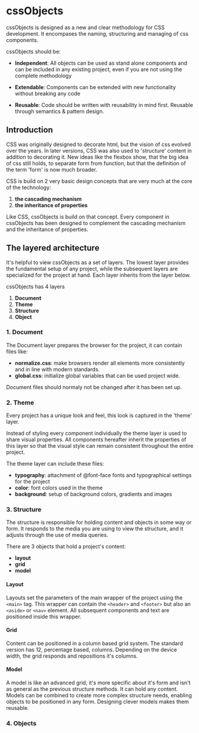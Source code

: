cssObjects
==========

cssObjects is designed as a new and clear methodology for CSS development. It encompases the naming, structuring and managing of css components. 

cssObjects should be:

- **Independent**:
All objects can be used as stand alone components and can be included in any existing project, even if you are not using the complete methodology

- **Extendable**:
Components can be extended with new functionality without breaking any code

- **Reusable**:
Code should be written with reusability in mind first. Reusable through semantics & pattern design.

Introduction
------------
CSS was originally designed to decorate html, but the vision of css evolved over the years. In later versions, CSS was also used to 'structure' content in addition to decorating it. New ideas like the flexbox show, that the big idea of css still holds, to separate form from function, but that the definition of the term 'form' is now much broader. 

CSS is build on 2 very basic design concepts that are very much at the core of the technology:

1. **the cascading mechanism**
2. **the inheritance of properties**

Like CSS, cssObjects is build on that concept. Every component in cssObjects has been designed to complement the cascading mechanism and the inheritance of properties. 

The layered architecture
------------
It's helpful to view cssObjects as a set of layers. The lowest layer provides the fundamental setup of any project, while the subsequent layers are specialized for the project at hand. Each layer inherits from the layer below.

cssObjects has 4 layers

1. **Document**
2. **Theme**
3. **Structure**
4. **Object**

### 1. Document

The Document layer prepares the browser for the project, it can contain files like:

- **normalize.css**: make browsers render all elements more consistently and in line with modern standards.   
- **global.css**: initialize global variables that can be used project wide.

Document files should normaly not be changed after it has been set up.

### 2. Theme

Every project has a unique look and feel, this look is captured in the 'theme' layer. 

Instead of styling every component individually the theme layer is used to share visual properties. All components hereafter inherit the properties of this layer so that the visual style can remain consistent throughout the entire project. 

The theme layer can include these files:

- **typography**: attachment of @font-face fonts and typographical settings for the project
- **color**: font colors used in the theme
- **background**: setup of background colors, gradients and images

### 3. Structure

The structure is responsible for holding content and objects in some way or form. It responds to the media you are using to view the structure, and it adjusts through the use of media queries. 

There are 3 objects that hold a project's content:

- **layout**
- **grid**
- **model**

#### Layout
Layouts set the parameters of the main wrapper of the project using the ```<main>``` tag. This wrapper can contain the ```<header>```  and ```<footer>``` but also an ```<aside>``` or ```<nav>``` element. All subsequent components and text are positioned inside this wrapper. 

#### Grid
Content can be positioned in a column based grid system. The standard version has 12, percentage based, columns. Depending on the device width, the grid responds and repositions it's columns.

#### Model
A model is like an advanced grid, it's more specific about it's form and isn't as general as the previous structure methods. It can hold any content. Models can be combined to create more complex structure needs, enabling objects to be positioned in any form. Designing clever models makes them reusable.

### 4. Objects

